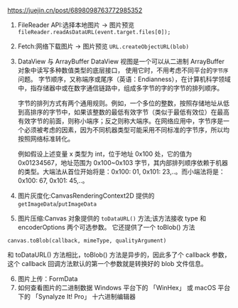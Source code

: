 https://juejin.cn/post/6898098763772985352

1. FileReader API:选择本地图片 -> 图片预览
   `fileReader.readAsDataURL(event.target.files[0]);`
2. Fetch:网络下载图片 -> 图片预览
   `URL.createObjectURL(blob)`
3. DataView 与 ArrayBuffer
   DataView 视图是一个可以从二进制 ArrayBuffer 对象中读写多种数值类型的底层接口，
   使用它时，不用考虑不同平台的`字节序`问题。
   字节顺序，又称端序或尾序（英语：Endianness），在计算机科学领域中，指存储器中或在数字通信链路中，组成多字节的字的字节的排列顺序。

   字节的排列方式有两个通用规则。例如，一个多位的整数，按照存储地址从低到高排序的字节中，如果该整数的最低有效字节（类似于最低有效位）在最高有效字节的前面，则称小端序；反之则称大端序。在网络应用中，字节序是一个必须被考虑的因素，因为不同机器类型可能采用不同标准的字节序，所以均按照网络标准转化。

   例如假设上述变量 x 类型为 int，位于地址 0x100 处，它的值为 0x01234567，地址范围为 0x100~0x103 字节，其内部排列顺序依赖于机器的类型。大端法从首位开始将是：0x100: 01, 0x101: 23,..。而小端法将是：0x100: 67, 0x101: 45,..。

4. 图片灰度化:CanvasRenderingContext2D 提供的 `getImageData`/`putImageData`
5. 图片压缩:Canvas 对象提供的 `toDataURL()` 方法;该方法接收 type 和 encoderOptions 两个可选参数。
   它还提供了一个 toBlob() 方法

```JS
canvas.toBlob(callback, mimeType, qualityArgument)
```

和 toDataURL() 方法相比，toBlob() 方法是异步的，因此多了个 callback 参数，这个 callback 回调方法默认的第一个参数就是转换好的 blob 文件信息。

6. 图片上传：FormData
7. 如何查看图片的二进制数据
   Windows 平台下的 「WinHex」 或 macOS 平台下的 「Synalyze It! Pro」 十六进制编辑器
